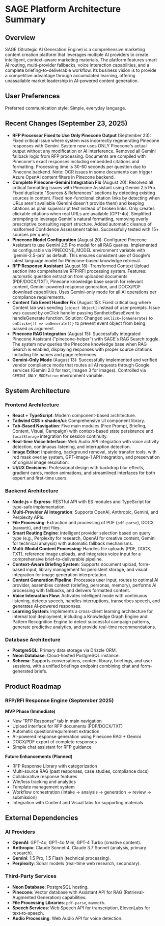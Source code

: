 # SAGE Platform Architecture Summary

## Overview
SAGE (Strategic AI Generation Engine) is a comprehensive marketing content creation platform that leverages multiple AI providers to create intelligent, context-aware marketing materials. The platform features smart AI routing, multi-provider fallbacks, voice interaction capabilities, and a complete briefing-to-deliverable workflow. Its business vision is to provide a competitive advantage through accumulated learning, offering unassailable market leadership in AI-powered content generation.

## User Preferences
Preferred communication style: Simple, everyday language.

## Recent Changes (September 23, 2025)
- **RFP Processor Fixed to Use Only Pinecone Output** (September 23): Fixed critical issue where system was incorrectly regenerating Pinecone responses with Gemini. System now uses ONLY Pinecone's actual output without any modification or AI interference. Removed all Gemini fallback logic from RFP processing. Documents are compiled with Pinecone's exact responses including embedded citations and formatting. Processing time is 30-60 seconds per question due to Pinecone backend. Note: OCR issues in some documents can trigger Azure OpenAI content filters in Pinecone backend.
- **Complete Pinecone-Gemini Integration Fix** (August 20): Resolved all critical formatting issues with Pinecone Assistant using Gemini 2.5 Pro. Fixed duplicate "Sources & References" sections by detecting existing sources in content. Fixed non-functional citation links by detecting when URLs aren't available (Gemini doesn't provide them) and keeping citations as plain superscript text instead of broken links. Only creates clickable citations when real URLs are available (GPT-4o). Simplified prompting to leverage Gemini's natural formatting, removing overly prescriptive consulting report structure. Added automatic cleanup of malformed Confidence Assessment tables. Successfully tested with 15+ sources per query.
- **Pinecone Model Configuration** (August 20): Configured Pinecone Assistant to use Gemini 2.5 Pro model for all RAG queries. Implemented as configurable via PINECONE_MODEL environment variable with 'gemini-2.5-pro' as default. This ensures consistent use of Google's latest language model for Pinecone-based knowledge retrieval.
- **RFP Response Assistant** (August 18): Transformed Context Upload section into comprehensive RFP/RFI processing system. Features: automatic question extraction from uploaded documents (PDF/DOCX/TXT), Pinecone knowledge base search for relevant content, Gemini-powered response generation, and DOCX/PDF download capabilities. Uses Gemini-only mode for all AI operations per compliance requirements.
- **Content Tab Event Handler Fix** (August 15): Fixed critical bug where Content tab was sending `[object Object]` instead of user prompts. Issue was caused by onClick handler passing SyntheticBaseEvent to handleGenerate function. Solution: Changed `onClick={onGenerate}` to `onClick={() => onGenerate()}` to prevent event object from being passed as argument.
- **Pinecone RAG Integration** (August 15): Successfully integrated Pinecone Assistant ("pinecone-helper") with SAGE's RAG Search toggle. The system now queries the Pinecone knowledge base when RAG Search is enabled, displaying responses with proper source citations including file names and page references.
- **Gemini-Only Mode** (August 13): Successfully implemented and verified vendor compliance mode that routes all AI requests through Google services (Gemini 2.0 for text, Imagen 3 for images). Controlled via `GEMINI_ONLY_MODE=true` environment variable.

## System Architecture

### Frontend Architecture
- **React + TypeScript**: Modern component-based architecture.
- **Tailwind CSS + shadcn/ui**: Comprehensive UI component library.
- **Tab-Based Navigation**: Five main modules (Free Prompt, Briefing, Content, Visual, Campaign) with context-based state persistence and `localStorage` integration for session continuity.
- **Real-time Voice Interface**: Web Audio API integration with voice activity detection, continuous listening, and interruption detection.
- **Image Editor**: Inpainting, background removal, style transfer tools, with red mask overlay system, GPT-image-1 API integration, and preservation of original image resolution.
- **UI/UX Decisions**: Professional design with backdrop blur effects, gradient cards, motion animations, and streamlined interfaces for both expert and first-time users.

### Backend Architecture
- **Node.js + Express**: RESTful API with ES modules and TypeScript for type-safe implementation.
- **Multi-Provider AI Integration**: Supports OpenAI, Anthropic, Gemini, and Perplexity APIs.
- **File Processing**: Extraction and processing of PDF (`pdf-parse`), DOCX (`mammoth`), and text files.
- **Smart Routing Engine**: Intelligent provider selection based on query type (e.g., Perplexity for research, OpenAI for creative content, Gemini for technical analysis) with automatic fallback mechanisms.
- **Multi-Modal Content Processing**: Handles file uploads (PDF, DOCX, TXT), reference image uploads, and integrates voice input for a comprehensive brief-to-deliverable pipeline.
- **Context-Aware Briefing System**: Supports document upload, form-based input, library management for persistent storage, and visual integration for image generation interpretation.
- **Content Generation Pipeline**: Processes user input, routes to optimal AI provider, assembles context (briefing, personas, memory), performs AI processing with fallbacks, and delivers formatted content.
- **Voice Interaction Flow**: Activates intelligent mode with continuous listening, detects speech, handles interruptions, transcribes speech, and generates AI-powered responses.
- **Learning System**: Implements a cross-client learning architecture for internal tool deployment, including a Knowledge Graph Engine and Pattern Recognition Engine to detect successful campaign patterns, generate predictive analytics, and provide real-time recommendations.

### Database Architecture
- **PostgreSQL**: Primary data storage via Drizzle ORM.
- **Neon Database**: Cloud-hosted PostgreSQL instance.
- **Schema**: Supports conversations, content library, briefings, and user sessions, with a unified briefings endpoint combining chat and form-generated briefs.

## Product Roadmap

### RFP/RFI Response Engine (September 2025)
**MVP Phase (Immediate)**
- New "RFP Response" tab in main navigation
- Upload interface for RFP documents (PDF/DOCX/TXT)
- Automatic question/requirement extraction
- AI-powered response generation using Pinecone RAG + Gemini
- DOCX/PDF export of complete responses
- Simple chat assistant for RFP guidance

**Future Enhancements (Planned)**
- RFP Response Library with categorization
- Multi-source RAG (past responses, case studies, compliance docs)
- Collaborative response features
- Win/loss tracking and analytics
- Template management system
- Workflow orchestration (intake → analysis → generation → review → submission)
- Integration with Content and Visual tabs for supporting materials

## External Dependencies

### AI Providers
- **OpenAI**: GPT-4o, GPT-4o Mini, GPT-4 Turbo (creative content).
- **Anthropic**: Claude Sonnet 4, Claude 3.7 Sonnet (analysis, primary research).
- **Gemini**: 1.5 Pro, 1.5 Flash (technical processing).
- **Perplexity**: Sonar models (real-time web research, secondary).

### Third-Party Services
- **Neon Database**: PostgreSQL hosting.
- **Pinecone**: Vector database with Assistant API for RAG (Retrieval-Augmented Generation) capabilities.
- **File Processing Libraries**: `pdf-parse`, `mammoth`.
- **Speech Services**: Web Speech API for transcription, ElevenLabs for text-to-speech.
- **Audio Processing**: Web Audio API for voice detection.